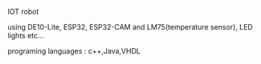 IOT robot

using DE10-Lite, ESP32, ESP32-CAM and LM75(temperature sensor), LED lights etc...

programing languages : c++,Java,VHDL
